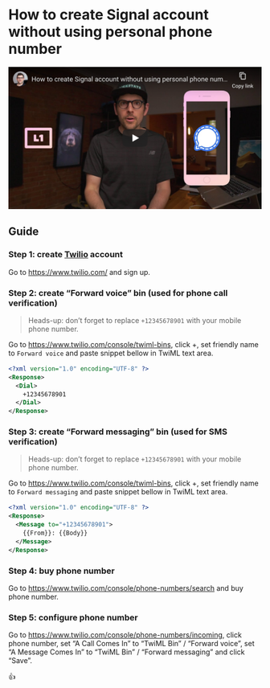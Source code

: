 <!--
Title: How to create Signal account without using personal phone number
Description: Learn how to create Signal account without using personal phone number.
Author: Sun Knudsen <https://github.com/sunknudsen>
Contributors: Sun Knudsen <https://github.com/sunknudsen>
Reviewers:
Publication date: 2020-06-04T00:00:00.000Z
Listed: true
-->

# How to create Signal account without using personal phone number

[![How to create Signal account without using personal phone number - YouTube](how-to-create-signal-account-without-using-personal-phone-number.png)](https://www.youtube.com/watch?v=b9aMJZjZ4pw "How to create Signal account without using personal phone number - YouTube")

## Guide

### Step 1: create [Twilio](https://www.twilio.com/) account

Go to https://www.twilio.com/ and sign up.

### Step 2: create “Forward voice” bin (used for phone call verification)

> Heads-up: don’t forget to replace `+12345678901` with your mobile phone number.

Go to https://www.twilio.com/console/twiml-bins, click +, set friendly name to `Forward voice` and paste snippet bellow in TwiML text area.

```xml
<?xml version="1.0" encoding="UTF-8" ?>
<Response>
  <Dial>
    +12345678901
  </Dial>
</Response>
```

### Step 3: create “Forward messaging” bin (used for SMS verification)

> Heads-up: don’t forget to replace `+12345678901` with your mobile phone number.

Go to https://www.twilio.com/console/twiml-bins, click +, set friendly name to `Forward messaging` and paste snippet bellow in TwiML text area.

```xml
<?xml version="1.0" encoding="UTF-8" ?>
<Response>
  <Message to="+12345678901">
    {{From}}: {{Body}}
  </Message>
</Response>
```

### Step 4: buy phone number

Go to https://www.twilio.com/console/phone-numbers/search and buy phone number.

### Step 5: configure phone number

Go to https://www.twilio.com/console/phone-numbers/incoming, click phone number, set “A Call Comes In” to “TwiML Bin” / “Forward voice”, set “A Message Comes In” to “TwiML Bin” / “Forward messaging” and click “Save”.

👍
